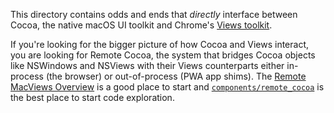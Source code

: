This directory contains odds and ends that *directly* interface between Cocoa,
the native macOS UI toolkit and Chrome's [Views toolkit](../README.md).

If you're looking for the bigger picture of how Cocoa and Views interact, you
are looking for Remote Cocoa, the system that bridges Cocoa objects like
NSWindows and NSViews with their Views counterparts either in-process (the
browser) or out-of-process (PWA app shims). The [Remote MacViews Overview](https://docs.google.com/document/d/1tjYeRQJreSU_-uJP1LaoI9Oe_uPZKbVhWr9fx_bOvkk) is a good place to
start and [`components/remote_cocoa`](../../../components/remote_cocoa/) is the best place to start code exploration.